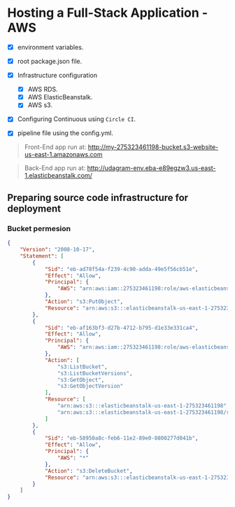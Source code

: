 # Hosting a Full-Stack Application - AWS

- [x] environment variables.
- [x] root package.json file.
- [x] Infrastructure configuration
  - [x] AWS RDS.
  - [x] AWS ElasticBeanstalk.
  - [x] AWS s3.
- [x] Configuring Continuous using `Circle CI`.
- [x] pipeline file using the config.yml.


> Front-End app run at: http://my-275323461198-bucket.s3-website-us-east-1.amazonaws.com

> Back-End app run at: http://udagram-env.eba-e89egzw3.us-east-1.elasticbeanstalk.com/



## Preparing source code infrastructure for deployment

### Bucket permesion
``` json
{
    "Version": "2008-10-17",
    "Statement": [
        {
            "Sid": "eb-ad78f54a-f239-4c90-adda-49e5f56cb51e",
            "Effect": "Allow",
            "Principal": {
                "AWS": "arn:aws:iam::275323461198:role/aws-elasticbeanstalk-ec2-role"
            },
            "Action": "s3:PutObject",
            "Resource": "arn:aws:s3:::elasticbeanstalk-us-east-1-275323461198/resources/environments/logs/*"
        },
        {
            "Sid": "eb-af163bf3-d27b-4712-b795-d1e33e331ca4",
            "Effect": "Allow",
            "Principal": {
                "AWS": "arn:aws:iam::275323461198:role/aws-elasticbeanstalk-ec2-role"
            },
            "Action": [
                "s3:ListBucket",
                "s3:ListBucketVersions",
                "s3:GetObject",
                "s3:GetObjectVersion"
            ],
            "Resource": [
                "arn:aws:s3:::elasticbeanstalk-us-east-1-275323461198",
                "arn:aws:s3:::elasticbeanstalk-us-east-1-275323461198/resources/environments/*"
            ]
        },
        {
            "Sid": "eb-58950a8c-feb6-11e2-89e0-0800277d041b",
            "Effect": "Allow",
            "Principal": {
                "AWS": "*"
            },
            "Action": "s3:DeleteBucket",
            "Resource": "arn:aws:s3:::elasticbeanstalk-us-east-1-275323461198"
        }
    ]
}
```
